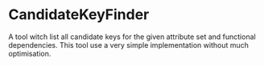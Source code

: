 CandidateKeyFinder
==================

A tool witch list all candidate keys for the given attribute set and functional dependencies. This tool use a very simple implementation without much optimisation.
